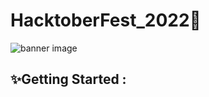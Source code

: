 # HacktoberFest_2022🎉

![banner image](https://raw.githubusercontent.com/meerhamzadev/Hacktoberfest/main/assets/banner.jpg)

## ✨Getting Started :

